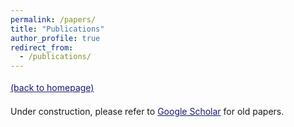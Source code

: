 ```yaml
---
permalink: /papers/
title: "Publications"
author_profile: true
redirect_from: 
  - /publications/
---
```


<html>
<style>
table, th, td {
  border:0px solid black;
  padding:0;
  border-collapse:collapse;
  font-size: 0.9em;
}
</style>
  
<body>
  
<p style="margin-bottom: 1.2em; line-height: 1.8">
<a href="https://jiefeng-cse.github.io/" style="color:#191970">(back to homepage)</a> 
</p>
 
 Under construction, please refer to <a href="https://scholar.google.com/citations?user=izXkblIAAAAJ&hl=en" style="color:#191970" target="_blank">Google Scholar</a> for old papers.

</body>
</html>


<!-- | <a href="https://jasonwei20.github.io/personal/" style="color:#191970" target="_blank">Personal</a> -->

<!-- Global site tag (gtag.js) - Google Analytics -->
<script async src="https://www.googletagmanager.com/gtag/js?id=UA-146397444-1"></script>
<script>
  window.dataLayer = window.dataLayer || [];
  function gtag(){dataLayer.push(arguments);}
  gtag('js', new Date());

  gtag('config', 'UA-146397444-1');
</script>
